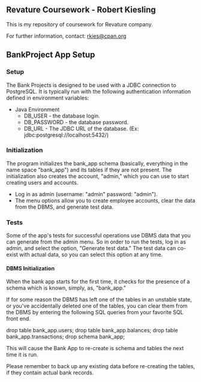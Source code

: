 ## Revature Coursework - Robert Kiesling

This is my repository of coursework for Revature company.

For further information, contact:  rkies@cpan.org

## BankProject App Setup

### Setup
The Bank Projects is designed to be used with a JDBC connection to PostgreSQL.  It
is typically run with the following authentication information defined in environment
variables:

- Java Environment
  - DB_USER - the database login.
  - DB_PASSWORD - the database password.
  - DB_URL - The JDBC URL of the database.  (Ex: jdbc:postgresql://localhost:5432/)

### Initialization
The program initializes the bank_app schema (basically, everything in
the name space "bank_app") and its tables if they are not present.
The initialization also creates the account, "admin," which you can
use to start creating users and accounts.

- Log in as admin (username: "admin" password: "admin").
- The menu options allow you to create employee accounts, clear the
  data from the DBMS, and generate test data.

### Tests
Some of the app's tests for successful operations use DBMS data that
you can generate from the admin menu.  So in order to run the tests,
log in as admin, and select the option, "Generate test data."  The
test data can co-exist with actual data, so you can select this option
at any time.

#### DBMS Initialization
When the bank app starts for the first time, it checks for the
presence of a schema which is known, simply, as, "bank_app."

If for some reason the DBMS has left one of the tables in an unstable
state, or you've accidentally deleted one of the tables, you can clear
them from the DBMS by entering the following SQL queries from your
favorite SQL front end.

drop table bank_app.users;
drop table bank_app.balances;
drop table bank_app.transactions;
drop schema bank_app;

This will cause the Bank App to re-create is schema and tables
the next time it is run.

Please remember to back up any existing data before re-creating the
tables, if they contain actual bank records.


